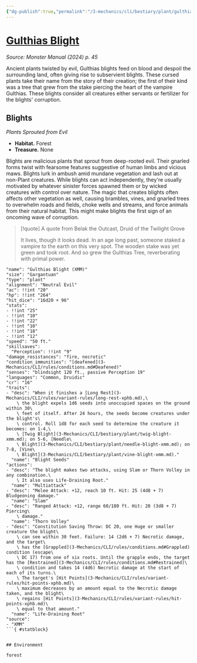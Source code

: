 ```yaml
---
{"dg-publish":true,"permalink":"/3-mechanics/cli/bestiary/plant/gulthias-blight-xmm/","tags":["ttrpg-cli/compendium/src/5e/xmm","ttrpg-cli/monster/cr/16","ttrpg-cli/monster/environment/forest","ttrpg-cli/monster/size/gargantuan","ttrpg-cli/monster/type/plant"],"created":"2025-02-22T12:02:28.164-05:00","updated":"2025-02-26T17:46:11.255-05:00"}
---
```


# [Gulthias Blight](3-Mechanics/CLI/bestiary/plant/gulthias-blight-xmm.md)
*Source: Monster Manual (2024) p. 45*  

Ancient plants twisted by evil, Gulthias blights feed on blood and despoil the surrounding land, often giving rise to subservient blights. These cursed plants take their name from the story of their creation; the first of their kind was a tree that grew from the stake piercing the heart of the vampire Gulthias. These blights consider all creatures either servants or fertilizer for the blights' corruption.

## Blights

*Plants Sprouted from Evil*

- **Habitat.** Forest  
- **Treasure.** None  

Blights are malicious plants that sprout from deep-rooted evil. Their gnarled forms twist with fearsome features suggestive of human limbs and vicious maws. Blights lurk in ambush amid mundane vegetation and lash out at non-Plant creatures. While blights can act independently, they're usually motivated by whatever sinister forces spawned them or by wicked creatures with control over nature. The magic that creates blights often affects other vegetation as well, causing brambles, vines, and gnarled trees to overwhelm roads and fields, choke wells and streams, and force animals from their natural habitat. This might make blights the first sign of an oncoming wave of corruption.

> [!quote] A quote from Belak the Outcast, Druid of the Twilight Grove  
> 
> It lives, though it looks dead. In an age long past, someone staked a vampire to the earth on this very spot. The wooden stake was yet green and took root. And so grew the Gulthias Tree, reverberating with primal power.


```statblock
"name": "Gulthias Blight (XMM)"
"size": "Gargantuan"
"type": "plant"
"alignment": "Neutral Evil"
"ac": !!int "20"
"hp": !!int "264"
"hit_dice": "16d20 + 96"
"stats":
- !!int "25"
- !!int "10"
- !!int "22"
- !!int "10"
- !!int "18"
- !!int "12"
"speed": "50 ft."
"skillsaves":
  "Perception": !!int "9"
"damage_resistances": "fire, necrotic"
"condition_immunities": "[deafened](3-Mechanics/CLI/rules/conditions.md#Deafened)"
"senses": "blindsight 120 ft., passive Perception 19"
"languages": "Common, Druidic"
"cr": "16"
"traits":
- "desc": "When it finishes a [Long Rest](3-Mechanics/CLI/rules/variant-rules/long-rest-xphb.md),\
    \ the blight expels 1d6 seeds into unoccupied spaces on the ground within 30\
    \ feet of itself. After 24 hours, the seeds become creatures under the blight's\
    \ control. Roll 1d8 for each seed to determine the creature it becomes: on 1-4,\
    \ [Twig Blight](3-Mechanics/CLI/bestiary/plant/twig-blight-xmm.md); on 5-6, [Needle\
    \ Blight](3-Mechanics/CLI/bestiary/plant/needle-blight-xmm.md); on 7-8, [Vine\
    \ Blight](3-Mechanics/CLI/bestiary/plant/vine-blight-xmm.md)."
  "name": "Blight Seeds"
"actions":
- "desc": "The blight makes two attacks, using Slam or Thorn Volley in any combination.\
    \ It also uses Life-Draining Root."
  "name": "Multiattack"
- "desc": "Melee Attack: +12, reach 10 ft. Hit: 25 (4d8 + 7) Bludgeoning damage."
  "name": "Slam"
- "desc": "Ranged Attack: +12, range 60/180 ft. Hit: 20 (3d8 + 7) Piercing\
    \ damage."
  "name": "Thorn Volley"
- "desc": "Constitution Saving Throw: DC 20, one Huge or smaller creature the blight\
    \ can see within 30 feet. Failure: 14 (2d6 + 7) Necrotic damage, and the target\
    \ has the [Grappled](3-Mechanics/CLI/rules/conditions.md#Grappled) condition (escape\
    \ DC 17) from one of six roots. Until the grapple ends, the target has the [Restrained](3-Mechanics/CLI/rules/conditions.md#Restrained)\
    \ condition and takes 14 (4d6) Necrotic damage at the start of each of its turns.\
    \ The target's [Hit Points](3-Mechanics/CLI/rules/variant-rules/hit-points-xphb.md)\
    \ maximum decreases by an amount equal to the Necrotic damage taken, and the blight\
    \ regains [Hit Points](3-Mechanics/CLI/rules/variant-rules/hit-points-xphb.md)\
    \ equal to that amount."
  "name": "Life-Draining Root"
"source":
- "XMM"
```{ #statblock}


## Environment

forest